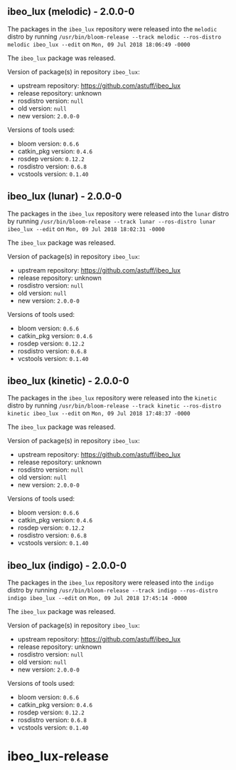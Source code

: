 ## ibeo_lux (melodic) - 2.0.0-0

The packages in the `ibeo_lux` repository were released into the `melodic` distro by running `/usr/bin/bloom-release --track melodic --ros-distro melodic ibeo_lux --edit` on `Mon, 09 Jul 2018 18:06:49 -0000`

The `ibeo_lux` package was released.

Version of package(s) in repository `ibeo_lux`:

- upstream repository: https://github.com/astuff/ibeo_lux
- release repository: unknown
- rosdistro version: `null`
- old version: `null`
- new version: `2.0.0-0`

Versions of tools used:

- bloom version: `0.6.6`
- catkin_pkg version: `0.4.6`
- rosdep version: `0.12.2`
- rosdistro version: `0.6.8`
- vcstools version: `0.1.40`


## ibeo_lux (lunar) - 2.0.0-0

The packages in the `ibeo_lux` repository were released into the `lunar` distro by running `/usr/bin/bloom-release --track lunar --ros-distro lunar ibeo_lux --edit` on `Mon, 09 Jul 2018 18:02:31 -0000`

The `ibeo_lux` package was released.

Version of package(s) in repository `ibeo_lux`:

- upstream repository: https://github.com/astuff/ibeo_lux
- release repository: unknown
- rosdistro version: `null`
- old version: `null`
- new version: `2.0.0-0`

Versions of tools used:

- bloom version: `0.6.6`
- catkin_pkg version: `0.4.6`
- rosdep version: `0.12.2`
- rosdistro version: `0.6.8`
- vcstools version: `0.1.40`


## ibeo_lux (kinetic) - 2.0.0-0

The packages in the `ibeo_lux` repository were released into the `kinetic` distro by running `/usr/bin/bloom-release --track kinetic --ros-distro kinetic ibeo_lux --edit` on `Mon, 09 Jul 2018 17:48:37 -0000`

The `ibeo_lux` package was released.

Version of package(s) in repository `ibeo_lux`:

- upstream repository: https://github.com/astuff/ibeo_lux
- release repository: unknown
- rosdistro version: `null`
- old version: `null`
- new version: `2.0.0-0`

Versions of tools used:

- bloom version: `0.6.6`
- catkin_pkg version: `0.4.6`
- rosdep version: `0.12.2`
- rosdistro version: `0.6.8`
- vcstools version: `0.1.40`


## ibeo_lux (indigo) - 2.0.0-0

The packages in the `ibeo_lux` repository were released into the `indigo` distro by running `/usr/bin/bloom-release --track indigo --ros-distro indigo ibeo_lux --edit` on `Mon, 09 Jul 2018 17:45:14 -0000`

The `ibeo_lux` package was released.

Version of package(s) in repository `ibeo_lux`:

- upstream repository: https://github.com/astuff/ibeo_lux
- release repository: unknown
- rosdistro version: `null`
- old version: `null`
- new version: `2.0.0-0`

Versions of tools used:

- bloom version: `0.6.6`
- catkin_pkg version: `0.4.6`
- rosdep version: `0.12.2`
- rosdistro version: `0.6.8`
- vcstools version: `0.1.40`


# ibeo_lux-release